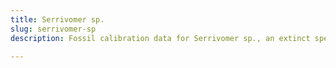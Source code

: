 ```yaml
---
title: Serrivomer sp.
slug: serrivomer-sp
description: Fossil calibration data for Serrivomer sp., an extinct species of fish. Includes taxonomy authority and locality references, and cross-references to living taxa.

---
```

